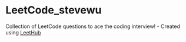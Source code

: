 # LeetCode_stevewu
Collection of LeetCode questions to ace the coding interview! - Created using [LeetHub](https://github.com/QasimWani/LeetHub)
